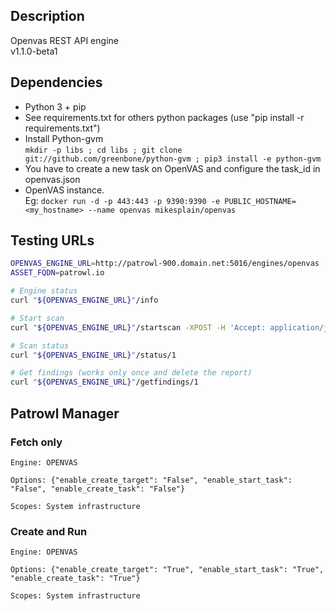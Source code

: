 ## Description
Openvas REST API engine\
v1.1.0-beta1

## Dependencies
- Python 3 + pip
- See requirements.txt for others python packages (use "pip install -r requirements.txt")
- Install Python-gvm\
  `mkdir -p libs ; cd libs ; git clone git://github.com/greenbone/python-gvm ; pip3 install -e python-gvm`
- You have to create a new task on OpenVAS and configure the task_id in openvas.json
- OpenVAS instance. \
  Eg: `docker run -d -p 443:443 -p 9390:9390 -e PUBLIC_HOSTNAME=<my_hostname> --name openvas mikesplain/openvas`

## Testing URLs

```bash
OPENVAS_ENGINE_URL=http://patrowl-900.domain.net:5016/engines/openvas
ASSET_FQDN=patrowl.io

# Engine status
curl "${OPENVAS_ENGINE_URL}"/info

# Start scan
curl "${OPENVAS_ENGINE_URL}"/startscan -XPOST -H 'Accept: application/json' -H 'Content-type: application/json' -d "{\"scan_id\": 1, \"options\": {\"enable_create_task\": \"False\", \"enable_create_target\": \"False\", \"enable_start_task\": \"False\"}, \"assets\": [{\"datatype\": \"domain\", \"criticity\": \"medium\", \"id\": 1, \"value\": \"$ASSET_FQDN\"}], \"engine_id\": 9}"

# Scan status
curl "${OPENVAS_ENGINE_URL}"/status/1

# Get findings (works only once and delete the report)
curl "${OPENVAS_ENGINE_URL}"/getfindings/1
```

## Patrowl Manager

### Fetch only

```
Engine: OPENVAS

Options: {"enable_create_target": "False", "enable_start_task": "False", "enable_create_task": "False"}

Scopes: System infrastructure

```

### Create and Run

```
Engine: OPENVAS

Options: {"enable_create_target": "True", "enable_start_task": "True", "enable_create_task": "True"}

Scopes: System infrastructure

```
